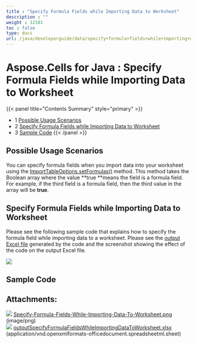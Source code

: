 ```yaml
---
title : "Specify Formula Fields while Importing Data to Worksheet" 
description : "" 
weight : 12181 
toc : false
type: docs
url: /java/developerguide/data/specify+formula+fields+while+importing+data+to+worksheet/
---
```


# Aspose.Cells for Java : Specify Formula Fields while Importing Data to Worksheet


{{< panel title="Contents Summary" style="primary" >}}
*   1 [Possible Usage Scenarios](#possible-usage-scenarios)
*   2 [Specify Formula Fields while Importing Data to Worksheet](#specify-formula-fields-while-importing-data-to-worksheet)
*   3 [Sample Code](#sample-code)
{{< /panel >}}
 

## Possible Usage Scenarios

You can specify formula fields when you import data into your worksheet using the [ImportTableOptions.setFormulas()](https://apireference.aspose.com/java/cells/com.aspose.cells/importtableoptions#IsFormulas) method. This method takes the Boolean array where the value **true **means the field is a formula field. For example, if the third field is a formula field, then the third value in the array will be **true**. 

## Specify Formula Fields while Importing Data to Worksheet

Please see the following sample code that explains how to specify the formula field while importing data to a worksheet. Please see the [output Excel file](https://docs2.aspose.com/cells/java/attachments/61542118/61767850.xlsx) generated by the code and the screenshot showing the effect of the code on the output Excel file.

![](https://docs2.aspose.com/cells/java/attachments/61542118/61767849.png)

## Sample Code

## Attachments:

![](https://docs2.aspose.com/cells/java/images/icons/bullet_blue.gif) [Specify-Formula-Fields-While-Importing-Data-To-Worksheet.png](https://docs2.aspose.com/cells/java/attachments/61542118/61767849.png) (image/png)  
![](https://docs2.aspose.com/cells/java/images/icons/bullet_blue.gif) [outputSpecifyFormulaFieldsWhileImportingDataToWorksheet.xlsx](https://docs2.aspose.com/cells/java/attachments/61542118/61767850.xlsx) (application/vnd.openxmlformats-officedocument.spreadsheetml.sheet)  

